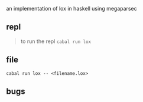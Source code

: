 an implementation of lox in haskell using megaparsec

##  repl
> to run the repl
`cabal run lox`

## file
`cabal run lox -- <filename.lox>`

## bugs 
